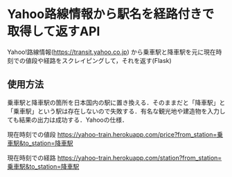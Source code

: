 # Yahoo路線情報から駅名を経路付きで取得して返すAPI


Yahoo!路線情報(https://transit.yahoo.co.jp)
から乗車駅と降車駅を元に現在時刻での値段や経路をスクレイピングして，それを返す(Flask)

## 使用方法
乗車駅と降車駅の箇所を日本国内の駅に置き換える．そのままだと「降車駅」と「乗車駅」という駅は存在しないので失敗する．有名な観光地や建造物を入力しても結果の出力は成功する．Yahooの仕様．

現在時刻での値段
https://yahoo-train.herokuapp.com/price?from_station=乗車駅&to_station=降車駅

現在時刻での経路
https://yahoo-train.herokuapp.com/station?from_station=乗車駅&to_station=降車駅

